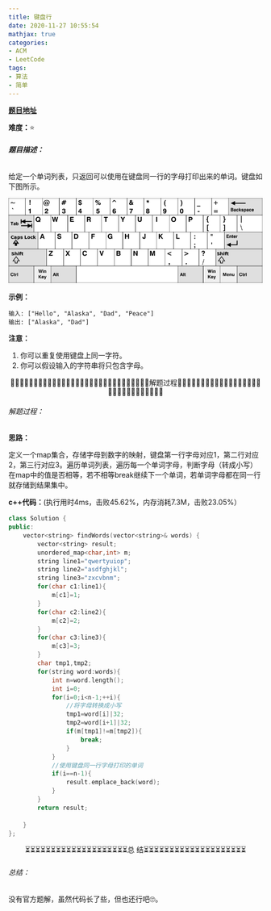 ```yaml
---
title: 键盘行
date: 2020-11-27 10:55:54
mathjax: true
categories:
- ACM
- LeetCode
tags:
- 算法
- 简单
---
```


**[题目地址](https://leetcode-cn.com/problems/flipping-an-image/)**

**难度：**⭐

###### **题目描述：**

给定一个单词列表，只返回可以使用在键盘同一行的字母打印出来的单词。键盘如下图所示。

<!-- more -->

![American keyboard](%E9%94%AE%E7%9B%98%E8%A1%8C/keyboard.png)

**示例：**

```
输入: ["Hello", "Alaska", "Dad", "Peace"]
输出: ["Alaska", "Dad"]
```

**注意：**

1. 你可以重复使用键盘上同一字符。
2. 你可以假设输入的字符串将只包含字母。



<center>🙋‍♂️🙋‍♂️🙋‍♂️🙋‍♂️🙋‍♂️🙋‍♂️🙋‍♂️🙋‍♂️🙋‍♂️🙋‍♂️🙋‍♂️🙋‍♂️🙋‍♂️🙋‍♂️🙋‍♂️解题过程🙋‍♂️🙋‍♂️🙋‍♂️🙋‍♂️🙋‍♂️🙋‍♂️🙋‍♂️🙋‍♂️🙋‍♂️🙋‍♂️🙋‍♂️🙋‍♂️🙋‍♂️🙋‍♂️🙋‍♂️</center>

###### 解题过程：

**思路：**

定义一个map集合，存储字母到数字的映射，键盘第一行字母对应1，第二行对应2，第三行对应3。遍历单词列表，遍历每一个单词字母，判断字母（转成小写）在map中的值是否相等，若不相等break继续下一个单词，若单词字母都在同一行就存储到结果集中。

**c++代码：**(执行用时4ms，击败45.62%，内存消耗7.3M，击败23.05%）

```c++
class Solution {
public:
    vector<string> findWords(vector<string>& words) {
        vector<string> result;
        unordered_map<char,int> m;
        string line1="qwertyuiop";
        string line2="asdfghjkl";
        string line3="zxcvbnm";
        for(char c1:line1){
            m[c1]=1;
        }
        for(char c2:line2){
            m[c2]=2;
        }
        for(char c3:line3){
            m[c3]=3;
        }
        char tmp1,tmp2;
        for(string word:words){
            int n=word.length();
            int i=0;
            for(i=0;i<n-1;++i){
                //将字母转换成小写
                tmp1=word[i]|32;
                tmp2=word[i+1]|32;
                if(m[tmp1]!=m[tmp2]){
                    break;
                }
            }
            //使用键盘同一行字母打印的单词
            if(i==n-1){
                result.emplace_back(word);
            }
        }
        return result;

    }
};
```



<center>⏳⏳⏳⏳⏳⏳⏳⏳⏳⏳⏳⏳⏳⏳⏳⏳⏳⏳⏳⏳总 结⏳⏳⏳⏳⏳⏳⏳⏳⏳⏳⏳⏳⏳⏳⏳⏳⏳⏳⏳⏳</center>

###### 总结：

没有官方题解，虽然代码长了些，但也还行吧🙄。

